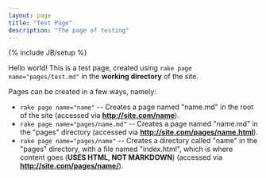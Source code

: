 ```yaml
---
layout: page
title: "Test Page"
description: "The page of testing"
---
```

{% include JB/setup %}

Hello world! This is a test page, created using `rake page name="pages/test.md"` in the **working directory** of the site.

Pages can be created in a few ways, namely:

- `rake page name="name"` -- Creates a page named "name.md" in the root of the site (accessed via **http://site.com/name**).
- `rake page name="pages/name.md"` -- Creates a page named "name.md" in the "pages" directory (accessed via **http://site.com/pages/name.html**).
- `rake page name="pages/name"` -- Creates a directory called "name" in the "pages" directory, with a file named "index.html", which is where content goes (**USES HTML, NOT MARKDOWN**) (accessed via **http://site.com/pages/name/**).
